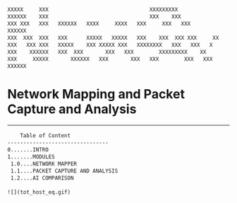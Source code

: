     XXXXX     XXX                                XXXXXXXXX
    XXXXXX    XXX                                XXX    XXX
    XXX XXX   XXX	XXXXXX   XXXX     XXXX   XXX     XXX   XXX         XXXXXX
    XXX  XXX  XXX	XXX      XXXXX   XXXXX   XXX    XXX  XXX XXX     XX
    XXX   XXX XXX	XXXXX	 XXX XXXXX XXX   XXXXXXXX   XXX   XXX   X
    XXX    XXXXXX	XXX	 XXX	   XXX   XXX        XXXXXXXXX    XX
    XXX     XXXXX       XXXXXX   XXX       XXX   XXX        XXX   XXX      XXXXXX


# Network Mapping and Packet Capture and Analysis
--------------------------------------------------------------------------


		Table of Content
	--------------------------------
	0.......INTRO
	1.......MODULES
	 1.0....NETWORK MAPPER
	 1.1....PACKET CAPTURE AND ANALYSIS
	 1.2....AI COMPARISON

	![](tot_host_eq.gif)


